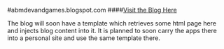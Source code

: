 #abmdevandgames.blogspot.com
####[Visit the Blog Here](abmdevandgames.blogspot.com)

The blog will soon have a template which retrieves some html page here and injects blog content into it. It is planned to soon carry the apps there into a personal site and use the same template there.
